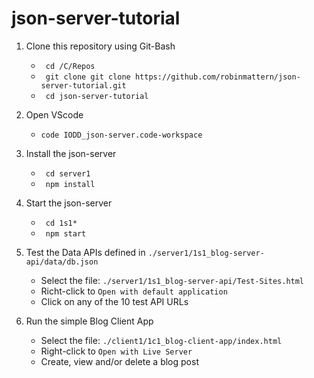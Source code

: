 # json-server-tutorial

  1. Clone this repository using Git-Bash   
     - ` cd /C/Repos`
     - ` git clone git clone https://github.com/robinmattern/json-server-tutorial.git` 
     - ` cd json-server-tutorial` <p>
  
  2. Open VScode     
     - `code IODD_json-server.code-workspace` <p>

  3. Install the json-server     
     - ` cd server1`                     
     - ` npm install` <p>

  4. Start the json-server     
     - ` cd 1s1*`    
     - ` npm start` <p>
    
  5. Test the Data APIs defined in `./server1/1s1_blog-server-api/data/db.json`     
     - Select the file: `./server1/1s1_blog-server-api/Test-Sites.html`   
     - Richt-click to `Open with default application`
     - Click on any of the 10 test API URLs   <p>    
    
  6. Run the simple Blog Client App     
     - Select the file: `./client1/1c1_blog-client-app/index.html`
     - Right-click to `Open with Live Server`
     - Create, view and/or delete a blog post  
    
    
